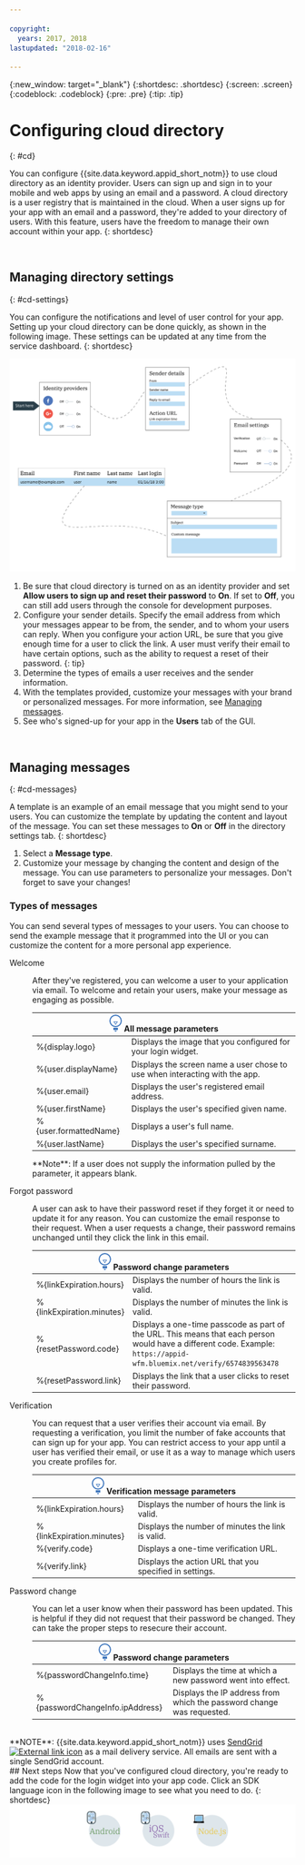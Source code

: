 ```yaml
---

copyright:
  years: 2017, 2018
lastupdated: "2018-02-16"

---
```


{:new_window: target="_blank"}
{:shortdesc: .shortdesc}
{:screen: .screen}
{:codeblock: .codeblock}
{:pre: .pre}
{:tip: .tip}

# Configuring cloud directory
{: #cd}

You can configure {{site.data.keyword.appid_short_notm}} to use cloud directory as an identity provider. Users can sign up and sign in to your mobile and web apps by using an email and a password. A cloud directory is a user registry that is maintained in the cloud. When a user signs up for your app with an email and a password, they're added to your directory of users. With this feature, users have the freedom to manage their own account within your app.
{: shortdesc}

</br>

## Managing directory settings
{: #cd-settings}

You can configure the notifications and level of user control for your app. Setting up your cloud directory can be done quickly, as shown in the following image. These settings can be updated at any time from the service dashboard.
{: shortdesc}

![Configuring cloud directory](/images/cloud-directory.png)

1. Be sure that cloud directory is turned on as an identity provider and set **Allow users to sign up and reset their password** to **On**. If set to **Off**, you can still add users through the console for development purposes.
2. Configure your sender details. Specify the email address from which your messages appear to be from, the sender, and to whom your users can reply.
  When you configure your action URL, be sure that you give enough time for a user to click the link. A user must verify their email to have certain options, such as the ability to request a reset of their password.
  {: tip}
3. Determine the types of emails a user receives and the sender information.
4. With the templates provided, customize your messages with your brand or personalized messages. For more information, see [Managing messages](/docs/services/appid/cloud-directory.html#cd-messages).
5. See who's signed-up for your app in the **Users** tab of the GUI.

</br>

## Managing messages
{: #cd-messages}

A template is an example of an email message that you might send to your users. You can customize the template by updating the content and layout of the message. You can set these messages to **On** or **Off** in the directory settings tab.
{: shortdesc}

1. Select a **Message type**.
2. Customize your message by changing the content and design of the message. You can use parameters to personalize your messages. Don't forget to save your changes!

### Types of messages

You can send several types of messages to your users. You can choose to send the example message that it programmed into the UI or you can customize the content for a more personal app experience.

<dl>
  <dt>Welcome</dt>
    <dd><p>After they've registered, you can welcome a user to your application via email. To welcome and retain your users, make your message as engaging as possible.</p>
    <table>
      <thead>
        <th colspan=2><img src="images/idea.png"/> All message parameters </th>
      </thead>
      <tbody>
        <tr>
          <td> %{display.logo} </td>
          <td> Displays the image that you configured for your login widget. </td>
        </tr>
        <tr>
          <td> %{user.displayName} </td>
          <td> Displays the screen name a user chose to use when interacting with the app. </td>
        </tr>
        <tr>
          <td> %{user.email} </td>
          <td> Displays the user's registered email address. </td>
        </tr>
        <tr>
          <td> %{user.firstName} </td>
          <td> Displays the user's specified given name. </td>
        </tr>
        <tr>
          <td> %{user.formattedName} </td>
          <td> Displays a user's full name. </td>
        </tr>
        <tr>
          <td> %{user.lastName} </td>
          <td> Displays the user's specified surname. </td>
        </tr>
      </tbody>
    </table>
    <p>**Note**: If a user does not supply the information pulled by the parameter, it appears blank.</p></dd>
  <dt>Forgot password</dt>
    <dd><p>A user can ask to have their password reset if they forget it or need to update it for any reason. You can customize the email response to their request. When a user requests a change, their password remains unchanged until they click the link in this email.</p>
    <table>
      <thead>
        <th colspan=2><img src="images/idea.png"/> Password change parameters </th>
      </thead>
      <tbody>
        <tr>
          <td> %{linkExpiration.hours} </td>
          <td> Displays the number of hours the link is valid. </td>
        </tr>
        <tr>
          <td> %{linkExpiration.minutes} </td>
          <td> Displays the number of minutes the link is valid. </td>
        </tr>
        <tr>
          <td> %{resetPassword.code} </td>
          <td> Displays a one-time passcode as part of the URL. This means that each person would have a different code. Example: <code>https://appid-wfm.bluemix.net/verify/6574839563478</code> </td>
        </tr>
        <tr>
          <td> %{resetPassword.link} </td>
          <td> Displays the link that a user clicks to reset their password. </td>
        </tr>
       </tbody>
    </table>
    </dd>
  <dt>Verification</dt>
    <dd><p>You can request that a user verifies their account via email. By requesting a verification, you limit the number of fake accounts that can sign up for your app. You can restrict access to your app until a user has verified their email, or use it as a way to manage which users you create profiles for.</p>
    <table>
      <thead>
        <th colspan=2><img src="images/idea.png"/> Verification message parameters </th>
      </thead>
      <tbody>
        <tr>
          <td> %{linkExpiration.hours} </td>
          <td> Displays the number of hours the link is valid. </td>
        </tr>
        <tr>
          <td> %{linkExpiration.minutes} </td>
          <td> Displays the number of minutes the link is valid. </td>
        </tr>
        <tr>
          <td> %{verify.code} </td>
          <td> Displays a one-time verification URL. </td>
        </tr>
        <tr>
          <td> %{verify.link} </td>
          <td> Displays the action URL that you specified in settings. </td>
        </tr>
      </tbody>
    </table>
    </dd>
  <dt>Password change</dt>
    <dd><p>You can let a user know when their password has been updated. This is helpful if they did not request that their password be changed. They can take the proper steps to resecure their account.</p>
    <table>
      <thead>
        <th colspan=2><img src="images/idea.png"/> Password change parameters </th>
      </thead>
      <tbody>
        <tr>
          <td> %{passwordChangeInfo.time} </td>
          <td> Displays the time at which a new password went into effect. </td>
        </tr>
        <tr>
          <td> %{passwordChangeInfo.ipAddress} </td>
          <td> Displays the IP address from which the password change was requested. </td>
        </tr>
      </tbody>
    </table>
    </dd>
</dl>
</br>
**NOTE**: {{site.data.keyword.appid_short_notm}} uses <a href="https://www.sendgrid.com" target="_blank">SendGrid <img src="../../icons/launch-glyph.svg" alt="External link icon"></a> as a mail delivery service. All emails are sent with a single SendGrid account.

</br>
## Next steps
Now that you've configured cloud directory, you're ready to add the code for the login widget into your app code. Click an SDK language icon in the following image to see what you need to do.
{: shortdesc}

<img usemap="#options-map" border="0" class="image" id="options" src="images/options.png" width="750" alt="Click an SDK language icon to get started with cloud directory in your apps." style="width:750px;" />
<map name="options-map" id="options-map">
<area href="branded.html#branded-ui-android" alt="Managing the sign in experience with the Android SDK" shape="rect" coords="187, 6, 305, 120" />
<area href="branded.html#branded-ui-ios-swift" alt="Managing the sign in experience with the iOS Swift SDK." shape="rect" coords="333, 6, 448, 125" />
<area href="branded.html#branded-ui-nodejs" alt="Managing the sign in experience with the Node.js SDK." shape="rect" coords="472, 7, 590, 121" />
</map>
